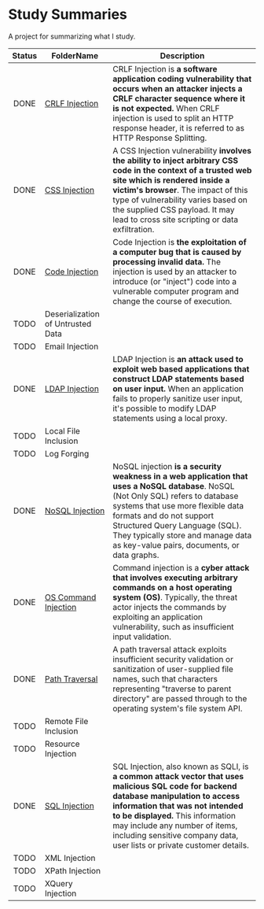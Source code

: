 # Study Summaries
A project for summarizing what I study.

|Status         |FolderName                                                                                                                         |Description
|:-:            |-                                                                                                                                  |-
|DONE           |[CRLF Injection](https://github.com/MichaelZaslavsky/study-summaries/tree/master/Security/Injection%20Flaws/CRLF%20Injection)      |CRLF Injection is **a software application coding vulnerability that occurs when an attacker injects a CRLF character sequence where it is not expected.** When CRLF injection is used to split an HTTP response header, it is referred to as HTTP Response Splitting.
|DONE           |[CSS Injection](https://github.com/MichaelZaslavsky/study-summaries/tree/master/Security/Injection%20Flaws/CRLF%20Injection)       |A CSS Injection vulnerability **involves the ability to inject arbitrary CSS code in the context of a trusted web site which is rendered inside a victim's browser**. The impact of this type of vulnerability varies based on the supplied CSS payload. It may lead to cross site scripting or data exfiltration.
|DONE           |[Code Injection](https://github.com/MichaelZaslavsky/study-summaries/tree/master/Security/Injection%20Flaws/Code%20Injection)      |Code Injection is **the exploitation of a computer bug that is caused by processing invalid data.** The injection is used by an attacker to introduce (or "inject") code into a vulnerable computer program and change the course of execution.
|TODO           |Deserialization of Untrusted Data                                                                                                  |
|TODO           |Email Injection                                                                                                                    |
|DONE           |[LDAP Injection](https://github.com/MichaelZaslavsky/study-summaries/tree/master/Security/Injection%20Flaws/LDAP%20Injection)      |LDAP Injection is **an attack used to exploit web based applications that construct LDAP statements based on user input.** When an application fails to properly sanitize user input, it's possible to modify LDAP statements using a local proxy.
|TODO           |Local File Inclusion                                                                                                               |
|TODO           |Log Forging                                                                                                                        |
|DONE           |[NoSQL Injection](https://github.com/MichaelZaslavsky/study-summaries/tree/master/Security/Injection%20Flaws/NoSQL%20Injection)    |NoSQL injection **is a security weakness in a web application that uses a NoSQL database**. NoSQL (Not Only SQL) refers to database systems that use more flexible data formats and do not support Structured Query Language (SQL). They typically store and manage data as key-value pairs, documents, or data graphs.
|DONE           |[OS Command Injection](https://github.com/MichaelZaslavsky/study-summaries/tree/master/Security/Injection%20Flaws/OS%20Command%20Injection) |Command injection is a **cyber attack that involves executing arbitrary commands on a host operating system (OS)**. Typically, the threat actor injects the commands by exploiting an application vulnerability, such as insufficient input validation.
|DONE           |[Path Traversal](https://github.com/MichaelZaslavsky/study-summaries/tree/master/Security/Injection%20Flaws/Path%20Traversal)      |A path traversal attack exploits insufficient security validation or sanitization of user-supplied file names, such that characters representing "traverse to parent directory" are passed through to the operating system's file system API.
|TODO           |Remote File Inclusion                                                                                                              |
|TODO           |Resource Injection                                                                                                                 |
|DONE           |[SQL Injection](https://github.com/MichaelZaslavsky/study-summaries/tree/master/Security/Injection%20Flaws/SQL%20Injection)        |SQL Injection, also known as SQLI, is **a common attack vector that uses malicious SQL code for backend database manipulation to access information that was not intended to be displayed.** This information may include any number of items, including sensitive company data, user lists or private customer details.
|TODO           |XML Injection                                                                                                                      |
|TODO           |XPath Injection                                                                                                                    |
|TODO           |XQuery Injection                                                                                                                   |
